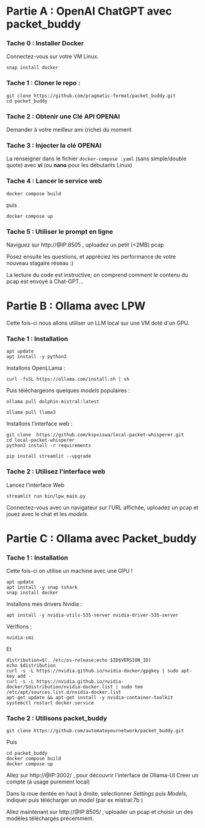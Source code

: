 # Partie A : OpenAI ChatGPT avec packet_buddy

### Tache 0 : Installer Docker

Connectez-vous sur votre VM Linux.

```
snap install docker
```

### Tache 1 : Cloner le repo :

```
git clone https://github.com/pragmatic-fermat/packet_buddy.git
cd packet_buddy
```


### Tache 2 : Obtenir une Clé API OPENAI

Demander à votre meilleur ami (riche) du moment

### Tache 3 : Injecter la clé OPENAI

La renseigner dans le fichier ```docker-compose .yaml``` (sans simple/double quote) avec **vi** (ou **nano** pour les débutants Linux)


### Tache 4 : Lancer le service web

```
docker compose build
```

puis

```
docker compose up
```

### Tache 5 : Utiliser le prompt en ligne

Naviguez sur http://@IP:8505 , uploadez un petit (<2MB) pcap

Posez ensuite les questions, et appréciez les performance de votre nouveau stagaire réseau :)

La lecture du code est instructive; on comprend comment le contenu du pcap est envoyé à Chat-GPT...


# Partie B : Ollama  avec LPW

Cette fois-ci nous allons utiliser un LLM local sur une VM doté d'un GPU.

### Tache 1 : Installation

```
apt update
apt install -y python3
```

Installons OpenLLama : 
```
curl -fsSL https://ollama.com/install.sh | sh
```

Puis téléchargeons quelques *models* populaires :
```
ollama pull dolphin-mistral:latest
```
```
ollama pull llama3
```

Installons l'interface web :
```
git clone  https://github.com/kspviswa/local-packet-whisperer.git
cd local-packet-whisperer
python3 install -r requirements

pip install streamlit --upgrade
```

### Tache 2 : Utilisez l'interface web

Lancez l'interface Web
```
streamlit run bin/lpw_main.py
```

Connectez-vous avec un navigateur sur l'URL affichée, uploadez un pcap et jouez avec le chat et les *models*.


# Partie C : Ollama  avec Packet_buddy

### Tache 1 : Installation

Cette fois-ci on utilise un machine avec une  GPU !

```
apt update
apt install -y snap tshark
snap install docker
```

Installons mes drivers Nvidia :

```
apt install -y nvidia-utils-535-server nvidia-driver-535-server 
```

Vérifions :

```
nvidia-smi
```

Et

```
distribution=$(. /etc/os-release;echo $ID$VERSION_ID)
echo $distribution
curl -s -L https://nvidia.github.io/nvidia-docker/gpgkey | sudo apt-key add -
curl -s -L https://nvidia.github.io/nvidia-docker/$distribution/nvidia-docker.list | sudo tee /etc/apt/sources.list.d/nvidia-docker.list
apt-get update && apt-get install -y nvidia-container-toolkit
systemctl restart docker.service
```

### Tache 2 : Utilisons packet_buddy

```
git clone https://github.com/automateyournetwork/packet_buddy.git
```

Puis 

```
cd packet_buddy
docker compose build
docker compose up
```

Allez sur http://@IP:3002/ , pour découvrir l'interface de Ollama-UI
Creer un compte (à usage purement local)

Dans la roue dentée en haut à droite, selectionner *Settings* puis *Models*, indiquer puis télécharger un *model* (par ex mistral:7b )

Allez maintenant sur http://@IP:8505/ , uploader un pcap et choisir un des modèles téléchargés précemment.